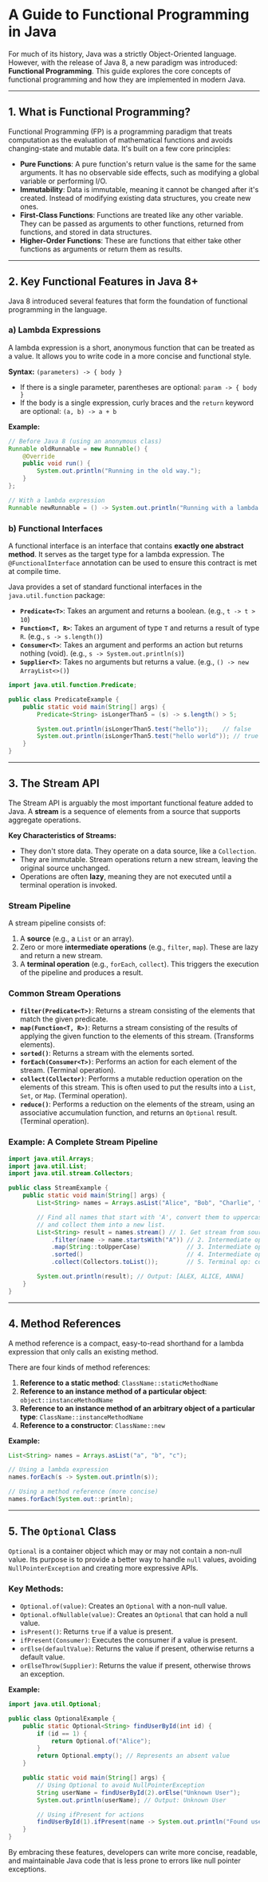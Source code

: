 # A Guide to Functional Programming in Java

For much of its history, Java was a strictly Object-Oriented language. However, with the release of Java 8, a new paradigm was introduced: **Functional Programming**. This guide explores the core concepts of functional programming and how they are implemented in modern Java.

---

## 1. What is Functional Programming?

Functional Programming (FP) is a programming paradigm that treats computation as the evaluation of mathematical functions and avoids changing-state and mutable data. It's built on a few core principles:

-   **Pure Functions**: A pure function's return value is the same for the same arguments. It has no observable side effects, such as modifying a global variable or performing I/O.
-   **Immutability**: Data is immutable, meaning it cannot be changed after it's created. Instead of modifying existing data structures, you create new ones.
-   **First-Class Functions**: Functions are treated like any other variable. They can be passed as arguments to other functions, returned from functions, and stored in data structures.
-   **Higher-Order Functions**: These are functions that either take other functions as arguments or return them as results.

---

## 2. Key Functional Features in Java 8+

Java 8 introduced several features that form the foundation of functional programming in the language.

### a) Lambda Expressions

A lambda expression is a short, anonymous function that can be treated as a value. It allows you to write code in a more concise and functional style.

**Syntax:**
`(parameters) -> { body }`

-   If there is a single parameter, parentheses are optional: `param -> { body }`
-   If the body is a single expression, curly braces and the `return` keyword are optional: `(a, b) -> a + b`

**Example:**
```java
// Before Java 8 (using an anonymous class)
Runnable oldRunnable = new Runnable() {
    @Override
    public void run() {
        System.out.println("Running in the old way.");
    }
};

// With a lambda expression
Runnable newRunnable = () -> System.out.println("Running with a lambda!");
```

### b) Functional Interfaces

A functional interface is an interface that contains **exactly one abstract method**. It serves as the target type for a lambda expression. The `@FunctionalInterface` annotation can be used to ensure this contract is met at compile time.

Java provides a set of standard functional interfaces in the `java.util.function` package:
-   **`Predicate<T>`**: Takes an argument and returns a boolean. (e.g., `t -> t > 10`)
-   **`Function<T, R>`**: Takes an argument of type `T` and returns a result of type `R`. (e.g., `s -> s.length()`)
-   **`Consumer<T>`**: Takes an argument and performs an action but returns nothing (void). (e.g., `s -> System.out.println(s)`)
-   **`Supplier<T>`**: Takes no arguments but returns a value. (e.g., `() -> new ArrayList<>()`)

```java
import java.util.function.Predicate;

public class PredicateExample {
    public static void main(String[] args) {
        Predicate<String> isLongerThan5 = (s) -> s.length() > 5;

        System.out.println(isLongerThan5.test("hello"));    // false
        System.out.println(isLongerThan5.test("hello world")); // true
    }
}
```

---

## 3. The Stream API

The Stream API is arguably the most important functional feature added to Java. A **stream** is a sequence of elements from a source that supports aggregate operations.

**Key Characteristics of Streams:**
-   They don't store data. They operate on a data source, like a `Collection`.
-   They are immutable. Stream operations return a new stream, leaving the original source unchanged.
-   Operations are often **lazy**, meaning they are not executed until a terminal operation is invoked.

### Stream Pipeline

A stream pipeline consists of:
1.  A **source** (e.g., a `List` or an array).
2.  Zero or more **intermediate operations** (e.g., `filter`, `map`). These are lazy and return a new stream.
3.  A **terminal operation** (e.g., `forEach`, `collect`). This triggers the execution of the pipeline and produces a result.

### Common Stream Operations

-   **`filter(Predicate<T>)`**: Returns a stream consisting of the elements that match the given predicate.
-   **`map(Function<T, R>)`**: Returns a stream consisting of the results of applying the given function to the elements of this stream. (Transforms elements).
-   **`sorted()`**: Returns a stream with the elements sorted.
-   **`forEach(Consumer<T>)`**: Performs an action for each element of the stream. (Terminal operation).
-   **`collect(Collector)`**: Performs a mutable reduction operation on the elements of this stream. This is often used to put the results into a `List`, `Set`, or `Map`. (Terminal operation).
-   **`reduce()`**: Performs a reduction on the elements of the stream, using an associative accumulation function, and returns an `Optional` result. (Terminal operation).

### Example: A Complete Stream Pipeline

```java
import java.util.Arrays;
import java.util.List;
import java.util.stream.Collectors;

public class StreamExample {
    public static void main(String[] args) {
        List<String> names = Arrays.asList("Alice", "Bob", "Charlie", "Anna", "Alex");

        // Find all names that start with 'A', convert them to uppercase, sort them,
        // and collect them into a new list.
        List<String> result = names.stream() // 1. Get stream from source
            .filter(name -> name.startsWith("A")) // 2. Intermediate op: filter
            .map(String::toUpperCase)             // 3. Intermediate op: transform
            .sorted()                             // 4. Intermediate op: sort
            .collect(Collectors.toList());        // 5. Terminal op: collect results

        System.out.println(result); // Output: [ALEX, ALICE, ANNA]
    }
}
```

---

## 4. Method References

A method reference is a compact, easy-to-read shorthand for a lambda expression that only calls an existing method.

There are four kinds of method references:
1.  **Reference to a static method**: `ClassName::staticMethodName`
2.  **Reference to an instance method of a particular object**: `object::instanceMethodName`
3.  **Reference to an instance method of an arbitrary object of a particular type**: `ClassName::instanceMethodName`
4.  **Reference to a constructor**: `ClassName::new`

**Example:**
```java
List<String> names = Arrays.asList("a", "b", "c");

// Using a lambda expression
names.forEach(s -> System.out.println(s));

// Using a method reference (more concise)
names.forEach(System.out::println);
```

---

## 5. The `Optional` Class

`Optional` is a container object which may or may not contain a non-null value. Its purpose is to provide a better way to handle `null` values, avoiding `NullPointerException` and creating more expressive APIs.

### Key Methods:
-   `Optional.of(value)`: Creates an `Optional` with a non-null value.
-   `Optional.ofNullable(value)`: Creates an `Optional` that can hold a null value.
-   `isPresent()`: Returns `true` if a value is present.
-   `ifPresent(Consumer)`: Executes the consumer if a value is present.
-   `orElse(defaultValue)`: Returns the value if present, otherwise returns a default value.
-   `orElseThrow(Supplier)`: Returns the value if present, otherwise throws an exception.

**Example:**
```java
import java.util.Optional;

public class OptionalExample {
    public static Optional<String> findUserById(int id) {
        if (id == 1) {
            return Optional.of("Alice");
        }
        return Optional.empty(); // Represents an absent value
    }

    public static void main(String[] args) {
        // Using Optional to avoid NullPointerException
        String userName = findUserById(2).orElse("Unknown User");
        System.out.println(userName); // Output: Unknown User

        // Using ifPresent for actions
        findUserById(1).ifPresent(name -> System.out.println("Found user: " + name));
    }
}
```
By embracing these features, developers can write more concise, readable, and maintainable Java code that is less prone to errors like null pointer exceptions.
